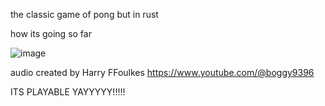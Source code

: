 the classic game of pong but in rust






how its going so far

![image](https://github.com/grandmasponge/pong/assets/73469941/425f9ce5-9635-4c5f-bed6-57d4e1ce4fde)


audio created by Harry FFoulkes https://www.youtube.com/@boggy9396


ITS PLAYABLE YAYYYYY!!!!!



